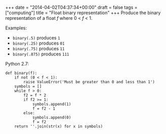 +++
date = "2014-04-02T04:37:34+00:00"
draft = false
tags = ["computing"]
title = "Float binary representation"
+++
Produce the binary representation of a float *f* where 0 < *f* < 1.

Examples:

- `binary(.5)` produces `1`
- `binary(.25)` produces `01`
- `binary(.75)` produces `11`
- `binary(.875)` produces `111`

Python 2.7:

    def binary(f):
        if not (0 < f < 1):
            raise ValueError('Must be greater than 0 and less than 1')
        symbols = []
        while f > 0:
            f2 = f * 2
            if f2 >= 1:
                symbols.append(1)
                f = f2 - 1
            else:
                symbols.append(0)
                f = f2
        return ''.join(str(x) for x in symbols)
